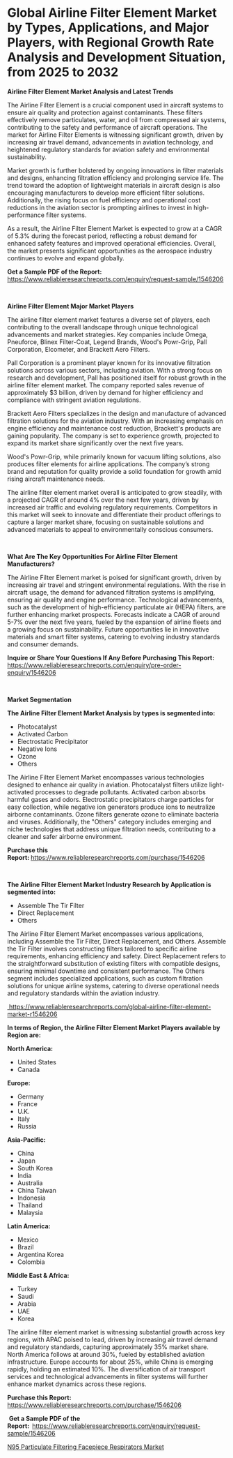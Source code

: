 <p><h1>Global Airline Filter Element Market by Types, Applications, and Major Players, with Regional Growth Rate Analysis and Development Situation, from 2025 to 2032</h1></p><p><strong>Airline Filter Element Market Analysis and Latest Trends</strong></p>
<p><p>The Airline Filter Element is a crucial component used in aircraft systems to ensure air quality and protection against contaminants. These filters effectively remove particulates, water, and oil from compressed air systems, contributing to the safety and performance of aircraft operations. The market for Airline Filter Elements is witnessing significant growth, driven by increasing air travel demand, advancements in aviation technology, and heightened regulatory standards for aviation safety and environmental sustainability.</p><p>Market growth is further bolstered by ongoing innovations in filter materials and designs, enhancing filtration efficiency and prolonging service life. The trend toward the adoption of lightweight materials in aircraft design is also encouraging manufacturers to develop more efficient filter solutions. Additionally, the rising focus on fuel efficiency and operational cost reductions in the aviation sector is prompting airlines to invest in high-performance filter systems.</p><p>As a result, the Airline Filter Element Market is expected to grow at a CAGR of 5.3% during the forecast period, reflecting a robust demand for enhanced safety features and improved operational efficiencies. Overall, the market presents significant opportunities as the aerospace industry continues to evolve and expand globally.</p></p>
<p><strong>Get a Sample PDF of the Report:&nbsp;</strong> <a href="https://www.reliableresearchreports.com/enquiry/request-sample/1546206?utm_campaign=3322&utm_medium=2&utm_source=Github&utm_content=ia&utm_term=05042025&utm_id=airline-filter-element">https://www.reliableresearchreports.com/enquiry/request-sample/1546206</a></p>
<p>&nbsp;</p>
<p><strong>Airline Filter Element Major Market Players</strong></p>
<p><p>The airline filter element market features a diverse set of players, each contributing to the overall landscape through unique technological advancements and market strategies. Key companies include Omega, Pneuforce, Blinex Filter-Coat, Legend Brands, Wood's Powr-Grip, Pall Corporation, Elcometer, and Brackett Aero Filters.</p><p>Pall Corporation is a prominent player known for its innovative filtration solutions across various sectors, including aviation. With a strong focus on research and development, Pall has positioned itself for robust growth in the airline filter element market. The company reported sales revenue of approximately $3 billion, driven by demand for higher efficiency and compliance with stringent aviation regulations.</p><p>Brackett Aero Filters specializes in the design and manufacture of advanced filtration solutions for the aviation industry. With an increasing emphasis on engine efficiency and maintenance cost reduction, Brackett's products are gaining popularity. The company is set to experience growth, projected to expand its market share significantly over the next five years.</p><p>Wood's Powr-Grip, while primarily known for vacuum lifting solutions, also produces filter elements for airline applications. The company’s strong brand and reputation for quality provide a solid foundation for growth amid rising aircraft maintenance needs. </p><p>The airline filter element market overall is anticipated to grow steadily, with a projected CAGR of around 4% over the next few years, driven by increased air traffic and evolving regulatory requirements. Competitors in this market will seek to innovate and differentiate their product offerings to capture a larger market share, focusing on sustainable solutions and advanced materials to appeal to environmentally conscious consumers.</p></p>
<p>&nbsp;</p>
<p><strong>What Are The Key Opportunities For Airline Filter Element Manufacturers?</strong></p>
<p><p>The Airline Filter Element market is poised for significant growth, driven by increasing air travel and stringent environmental regulations. With the rise in aircraft usage, the demand for advanced filtration systems is amplifying, ensuring air quality and engine performance. Technological advancements, such as the development of high-efficiency particulate air (HEPA) filters, are further enhancing market prospects. Forecasts indicate a CAGR of around 5-7% over the next five years, fueled by the expansion of airline fleets and a growing focus on sustainability. Future opportunities lie in innovative materials and smart filter systems, catering to evolving industry standards and consumer demands.</p></p>
<p><strong>Inquire or Share Your Questions If Any Before Purchasing This Report:</strong> <a href="https://www.reliableresearchreports.com/enquiry/pre-order-enquiry/1546206?utm_campaign=3322&utm_medium=2&utm_source=Github&utm_content=ia&utm_term=05042025&utm_id=airline-filter-element">https://www.reliableresearchreports.com/enquiry/pre-order-enquiry/1546206</a></p>
<p>&nbsp;</p>
<p><strong>Market Segmentation</strong></p>
<p><strong>The Airline Filter Element Market Analysis by types is segmented into:</strong></p>
<p><ul><li>Photocatalyst</li><li>Activated Carbon</li><li>Electrostatic Precipitator</li><li>Negative Ions</li><li>Ozone</li><li>Others</li></ul></p>
<p><p>The Airline Filter Element Market encompasses various technologies designed to enhance air quality in aviation. Photocatalyst filters utilize light-activated processes to degrade pollutants. Activated carbon absorbs harmful gases and odors. Electrostatic precipitators charge particles for easy collection, while negative ion generators produce ions to neutralize airborne contaminants. Ozone filters generate ozone to eliminate bacteria and viruses. Additionally, the "Others" category includes emerging and niche technologies that address unique filtration needs, contributing to a cleaner and safer airborne environment.</p></p>
<p><strong>Purchase this Report:&nbsp;</strong><a href="https://www.reliableresearchreports.com/purchase/1546206?utm_campaign=3322&utm_medium=2&utm_source=Github&utm_content=ia&utm_term=05042025&utm_id=airline-filter-element">https://www.reliableresearchreports.com/purchase/1546206</a></p>
<p>&nbsp;</p>
<p><strong>The Airline Filter Element Market Industry Research by Application is segmented into:</strong></p>
<p><ul><li>Assemble The Tir Filter</li><li>Direct Replacement</li><li>Others</li></ul></p>
<p><p>The Airline Filter Element Market encompasses various applications, including Assemble the Tir Filter, Direct Replacement, and Others. Assemble the Tir Filter involves constructing filters tailored to specific airline requirements, enhancing efficiency and safety. Direct Replacement refers to the straightforward substitution of existing filters with compatible designs, ensuring minimal downtime and consistent performance. The Others segment includes specialized applications, such as custom filtration solutions for unique airline systems, catering to diverse operational needs and regulatory standards within the aviation industry.</p></p>
<p><a href="https://www.reliableresearchreports.com/global-airline-filter-element-market-r1546206?utm_campaign=3322&utm_medium=2&utm_source=Github&utm_content=ia&utm_term=05042025&utm_id=airline-filter-element">&nbsp;https://www.reliableresearchreports.com/global-airline-filter-element-market-r1546206</a></p>
<p><strong>In terms of Region, the Airline Filter Element Market Players available by Region are:</strong></p>
<p>
    <p> <strong> North America: </strong>
        <ul>
            <li>United States</li>
            <li>Canada</li>
        </ul>
        </p> 
    <p> <strong> Europe: </strong>
        <ul>
            <li>Germany</li>
            <li>France</li>
            <li>U.K.</li>
            <li>Italy</li>
            <li>Russia</li>
        </ul>
        </p> 
    <p> <strong> Asia-Pacific: </strong>
        <ul>
            <li>China</li>
            <li>Japan</li>
            <li>South Korea</li>
            <li>India</li>
            <li>Australia</li>
            <li>China Taiwan</li>
            <li>Indonesia</li>
            <li>Thailand</li>
            <li>Malaysia</li>
        </ul>
        </p> 
    <p> <strong> Latin America: </strong>
        <ul>
            <li>Mexico</li>
            <li>Brazil</li>
            <li>Argentina Korea</li>
            <li>Colombia</li>
        </ul>
        </p> 
    <p> <strong> Middle East & Africa: </strong>
        <ul>
            <li>Turkey</li>
            <li>Saudi</li>
            <li>Arabia</li>
            <li>UAE</li>
            <li>Korea</li>
        </ul>
    </p>
    </p>
<p><p>The airline filter element market is witnessing substantial growth across key regions, with APAC poised to lead, driven by increasing air travel demand and regulatory standards, capturing approximately 35% market share. North America follows at around 30%, fueled by established aviation infrastructure. Europe accounts for about 25%, while China is emerging rapidly, holding an estimated 10%. The diversification of air transport services and technological advancements in filter systems will further enhance market dynamics across these regions.</p></p>
<p><strong>Purchase this Report: </strong><a href="https://www.reliableresearchreports.com/purchase/1546206?utm_campaign=3322&utm_medium=2&utm_source=Github&utm_content=ia&utm_term=05042025&utm_id=airline-filter-element">https://www.reliableresearchreports.com/purchase/1546206</a></p>
<p>&nbsp;<strong>Get a Sample PDF of the Report:&nbsp;&nbsp;</strong><a href="https://www.reliableresearchreports.com/enquiry/request-sample/1546206?utm_campaign=3322&utm_medium=2&utm_source=Github&utm_content=ia&utm_term=05042025&utm_id=airline-filter-element">https://www.reliableresearchreports.com/enquiry/request-sample/1546206</a></p>
<p><strong></strong></p>
<p><p><a href="https://github.com/spoorsusama/Market-Research-Report-List-1/blob/main/n95-particulate-filtering-facepiece-respirators-market.md?utm_campaign=3322&utm_medium=2&utm_source=Github&utm_content=ia&utm_term=05042025&utm_id=airline-filter-element">N95 Particulate Filtering Facepiece Respirators Market</a></p></p>